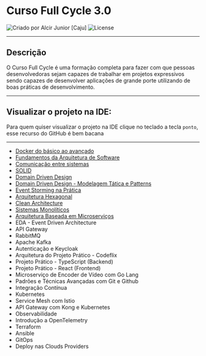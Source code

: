 # Curso Full Cycle 3.0

<div>
    <img alt="Criado por Alcir Junior [Caju]" src="https://img.shields.io/badge/criado%20por-Alcir Junior [Caju]-%23f08700">
    <img alt="License" src="https://img.shields.io/badge/license-MIT-%23f08700">
</div>

---

## Descrição

O Curso Full Cycle é uma formação completa para fazer com que pessoas desenvolvedoras sejam capazes de trabalhar em projetos expressivos sendo capazes de desenvolver aplicações de grande porte utilizando de boas práticas de desenvolvimento.

---

## Visualizar o projeto na IDE:

Para quem quiser visualizar o projeto na IDE clique no teclado a tecla `ponto`, esse recurso do GitHub é bem bacana

---

- [Docker do básico ao avançado](https://github.com/alcir-junior-caju/study-full-cycle-3-0-docker)
- [Fundamentos da Arquitetura de Software](https://github.com/alcir-junior-caju/study-full-cycle-3-0-fundamentos-da-arquitetura-de-software)
- [Comunicação entre sistemas](https://github.com/alcir-junior-caju/study-full-cycle-3-0-comunicacao-entre-sistemas)
- [SOLID](https://github.com/alcir-junior-caju/study-full-cycle-3-0-solid)
- [Domain Driven Design](https://github.com/alcir-junior-caju/study-full-cycle-3-0-domain-driven-design)
- [Domain Driven Design - Modelagem Tática e Patterns](https://github.com/alcir-junior-caju/study-full-cycle-3-0-domain-driven-design-modelagem-tatica-e-patterns)
- [Event Storming na Prática](https://github.com/alcir-junior-caju/study-full-cycle-3-0-event-storming)
- [Arquitetura Hexagonal](https://github.com/alcir-junior-caju/study-full-cycle-3-0-arquitetura-hexagonal)
- [Clean Architecture](https://github.com/alcir-junior-caju/study-full-cycle-3-0-clean-architecture)
- [Sistemas Monolíticos](https://github.com/alcir-junior-caju/study-full-cycle-3-0-sistemas-monoliticos)
- [Arquitetura Baseada em Microserviços](https://github.com/alcir-junior-caju/study-full-cycle-3-0-arquitetura-baseada-em-microservicos)
- EDA - Event Driven Architecture
- API Gateway
- RabbitMQ
- Apache Kafka
- Autenticação e Keycloak
- Arquitetura do Projeto Prático - Codeflix
- Projeto Prático - TypeScript (Backend)
- Projeto Prático - React (Frontend)
- Microserviço de Encoder de Vídeo com Go Lang
- Padrões e Técnicas Avançadas com Git e Github
- Integração Contínua
- Kubernetes
- Service Mesh com Istio
- API Gateway com Kong e Kubernetes
- Observabilidade
- Introdução a OpenTelemetry
- Terraform
- Ansible
- GitOps
- Deploy nas Clouds Providers

